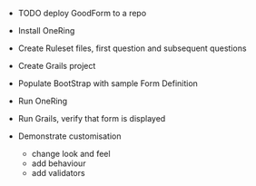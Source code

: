 * TODO deploy GoodForm to a repo

* Install OneRing
* Create Ruleset files, first question and subsequent questions
* Create Grails project
* Populate BootStrap with sample Form Definition
* Run OneRing
* Run Grails, verify that form is displayed
* Demonstrate customisation
    - change look and feel
    - add behaviour
    - add validators
